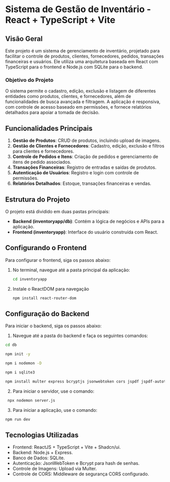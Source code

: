 # Sistema de Gestão de Inventário - React + TypeScript + Vite
## Visão Geral
Este projeto é um sistema de gerenciamento de inventário, projetado para facilitar o controle de produtos, clientes, fornecedores, pedidos, transações financeiras e usuários. Ele utiliza uma arquitetura baseada em React com TypeScript para o frontend e Node.js com SQLite para o backend.

### Objetivo do Projeto
O sistema permite o cadastro, edição, exclusão e listagem de diferentes entidades como produtos, clientes, e fornecedores, além de funcionalidades de busca avançada e filtragem. A aplicação é responsiva, com controle de acesso baseado em permissões, e fornece relatórios detalhados para apoiar a tomada de decisão.

## Funcionalidades Principais
1. **Gestão de Produtos**: CRUD de produtos, incluindo upload de imagens.
2. **Gestão de Clientes e Fornecedores**: Cadastro, edição, exclusão e filtros para clientes e fornecedores.
3. **Controle de Pedidos e Itens**: Criação de pedidos e gerenciamento de itens de pedido associados.
4. **Transações Financeiras**: Registro de entradas e saídas de produtos.
5. **Autenticação de Usuários**: Registro e login com controle de permissões.
6. **Relatórios Detalhados**: Estoque, transações financeiras e vendas.

## Estrutura do Projeto

O projeto está dividido em duas pastas principais:

- **Backend (inventoryapp/db)**: Contém a lógica de negócios e APIs para a aplicação.
- **Frontend (inventoryapp)**: Interface do usuário construída com React.

## Configurando o Frontend

Para configurar o frontend, siga os passos abaixo:

1. No terminal, navegue até a pasta principal da aplicação:
   ```bash
   cd inventoryapp
   ```
2. Instale o ReactDOM para navegação
   ```bash
   npm install react-router-dom
   ```

## Configuração do Backend

Para iniciar o backend, siga os passos abaixo:

 1. Navegue até a pasta do backend e faça os seguintes comandos:
   ```bash
cd db
   ```
  ```bash
npm init -y
  ```
  ```bash
npm i nodemon -D
  ```
  ```bash
npm i sqlite3
  ```
 ```bash
npm install multer express bcryptjs jsonwebtoken cors jspdf jspdf-autotable
 ```
2. Para iniciar o servidor, use o comando:
  ```bash
   npx nodemon server.js
  ```
3. Para iniciar a aplicação, use o comando:
```bash
npm run dev
```

## Tecnologias Utilizadas
- Frontend: ReactJS + TypeScript + Vite + Shadcn/ui.
- Backend: Node.js + Express.
- Banco de Dados: SQLite.
- Autenticação: JsonWebToken e Bcrypt para hash de senhas.
- Controle de Imagens: Upload via Multer.
- Controle de CORS: Middleware de segurança CORS configurado.





